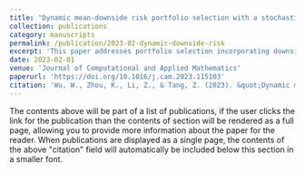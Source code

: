 ```yaml
---
title: "Dynamic mean-downside risk portfolio selection with a stochastic interest rate in continuous-time"
collection: publications
category: manuscripts
permalink: /publication/2023-02-dynamic-downside-risk
excerpt: 'This paper addresses portfolio selection incorporating downside risk and stochastic interest rates in a continuous-time framework.'
date: 2023-02-01
venue: 'Journal of Computational and Applied Mathematics'
paperurl: 'https://doi.org/10.1016/j.cam.2023.115103'
citation: 'Wu, W., Zhou, K., Li, Z., & Tang, Z. (2023). &quot;Dynamic mean-downside risk portfolio selection with a stochastic interest rate in continuous-time.&quot; <i>Journal of Computational and Applied Mathematics</i>, 427:115103.'
---
```


The contents above will be part of a list of publications, if the user clicks the link for the publication than the contents of section will be rendered as a full page, allowing you to provide more information about the paper for the reader. When publications are displayed as a single page, the contents of the above "citation" field will automatically be included below this section in a smaller font.